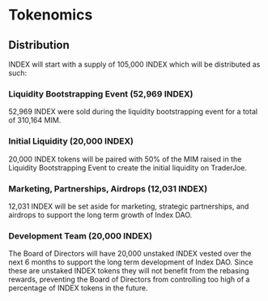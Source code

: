 # Tokenomics

## Distribution

INDEX will start with a supply of 105,000 INDEX which will be distributed as such:

### Liquidity Bootstrapping Event (52,969 INDEX)

52,969 INDEX were sold during the liquidity bootstrapping event for a total of 310,164 MIM.

### Initial Liquidity (20,000 INDEX)

20,000 INDEX tokens will be paired with 50% of the MIM raised in the Liquidity Bootstrapping Event to create the initial liquidity on TraderJoe.

### Marketing, Partnerships, Airdrops (12,031 INDEX)

12,031 INDEX will be set aside for marketing, strategic partnerships, and airdrops to support the long term growth of Index DAO.

### Development Team (20,000 INDEX)

The Board of Directors will have 20,000 unstaked INDEX vested over the next 6 months to support the long term development of Index DAO. Since these are unstaked INDEX tokens they will not benefit from the rebasing rewards, preventing the Board of Directors from controlling too high of a percentage of INDEX tokens in the future.
